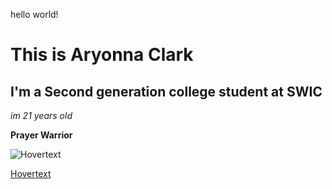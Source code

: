 hello world!
# This is Aryonna Clark
## I'm a Second generation college student at SWIC
  
_im 21 years old_

__Prayer Warrior__

![Hovertext](https://upload.wikimedia.org/wikipedia/commons/f/fc/Emperor_Gum_Moth.jpg)

[Hovertext](https://upload.wikimedia.org/wikipedia/commons/f/fc/Emperor_Gum_Moth.jpg)



